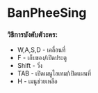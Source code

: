 # BanPheeSing



### วิธีการบังคับตัวะคร:
  * W,A,S,D - เคลื่อนที่
  * F - เก็บของ/เปิดประตู
  * Shift - วิ่ง
  * TAB - เปิดเมนูไอเทม/เปิดแผนที่
  * H - เมนูช่วยเหลือ
